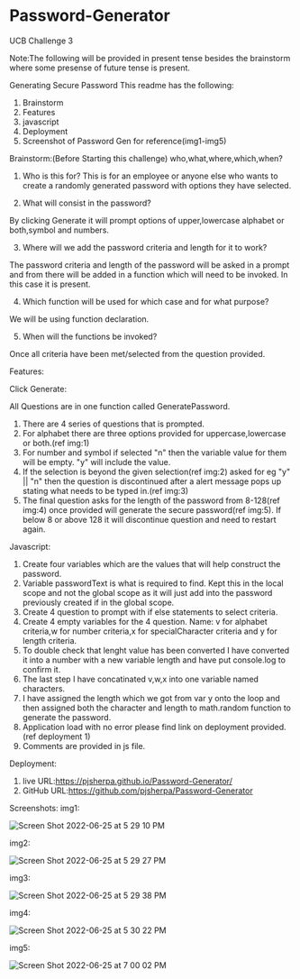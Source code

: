 # Password-Generator
UCB Challenge 3

Note:The following will be provided in present tense besides the brainstorm where some presense of future tense is present.

Generating Secure Password
This readme has the following:
1. Brainstorm
2. Features
3. javascript
4. Deployment
5. Screenshot of Password Gen for reference(img1-img5)

Brainstorm:(Before Starting this challenge)
who,what,where,which,when?

1. Who is this for?
This is for an employee or anyone else who wants to create a randomly generated password with options they have selected. 

2. What will consist in the password?

By clicking Generate it will prompt options of upper,lowercase alphabet or both,symbol and numbers.

3. Where will we add the password criteria and length for it to work?

The password criteria and length of the password will be asked in a prompt and from there will be added in a function which will need to be invoked. In this case it is present.

4. Which function will be used for which case and for what purpose?

We will be using function declaration.

5. When will the functions be invoked?

Once all criteria have been met/selected from the question provided.

Features:

Click Generate:

All Questions are in one function called GeneratePassword.

1. There are 4 series of questions that is prompted.
2. For alphabet there are three options provided for uppercase,lowercase or both.(ref img:1)
3. For number and symbol if selected "n" then the variable value for them will be empty. "y" will include the value.
4. If the selection is beyond the given selection(ref img:2) asked for eg "y" || "n" then the question is discontinued after a alert message pops up stating what needs to be typed in.(ref img:3)
5. The final question asks for the length of the password from 8-128(ref img:4) once provided will generate the secure password(ref img:5). If below 8 or above 128 it will discontinue question and need to restart again.


Javascript:
1. Create four variables which are the values that will help construct the password.
2. Variable passwordText is what is required to find.  Kept this in the local scope and not the global scope as it will just add into the password previously created if in the global scope.
3. Create 4 question to prompt with if else statements to select criteria.
4. Create 4 empty variables for the 4 question. Name: v for alphabet criteria,w for number criteria,x for specialCharacter criteria and y for length criteria.
5. To double check that lenght value has been converted I have converted it into a number with a new variable length and have put console.log to confirm it.
6. The last step I have concatinated v,w,x into one variable named characters. 
7. I have assigned the length which we got from var y onto the loop and then assigned both the character and length to math.random function to generate the password.
8. Application load with no error please find link on deployment provided.(ref deployment 1)
9. Comments are provided in js file.

Deployment:
1. live URL:https://pjsherpa.github.io/Password-Generator/
2. GitHub URL:https://github.com/pjsherpa/Password-Generator

Screenshots:
img1:

![Screen Shot 2022-06-25 at 5 29 10 PM](https://user-images.githubusercontent.com/105903416/175796143-879bd17a-15bc-4d63-a8ba-c26afa328eb3.png)

img2:

![Screen Shot 2022-06-25 at 5 29 27 PM](https://user-images.githubusercontent.com/105903416/175796152-041f4be1-3829-42bf-908e-3412a36c2e50.png)

img3:

![Screen Shot 2022-06-25 at 5 29 38 PM](https://user-images.githubusercontent.com/105903416/175796160-888f5fb8-792d-44ba-81ea-36d4501eea50.png)

img4:

![Screen Shot 2022-06-25 at 5 30 22 PM](https://user-images.githubusercontent.com/105903416/175796168-639910a1-238a-488e-bbda-c60e3da96cb9.png)

img5:

![Screen Shot 2022-06-25 at 7 00 02 PM](https://user-images.githubusercontent.com/105903416/175796192-763f8486-9a14-446c-9ed4-daa84cb3e8cf.png)

